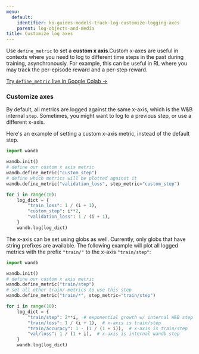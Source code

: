 ```yaml
---
menu:
  default:
    identifier: ko-guides-models-track-log-customize-logging-axes
    parent: log-objects-and-media
title: Customize log axes
---
```


Use `define_metric` to set a **custom x axis**.Custom x-axes are useful in contexts where you need to log to different time steps in the past during training, asynchronously. For example, this can be useful in RL where you may track the per-episode reward and a per-step reward.

[Try `define_metric` live in Google Colab →](http://wandb.me/define-metric-colab)

### Customize axes

By default, all metrics are logged against the same x-axis, which is the W&B internal `step`. Sometimes, you might want to log to a previous step, or use a different x-axis.

Here's an example of setting a custom x-axis metric, instead of the default step.

```python
import wandb

wandb.init()
# define our custom x axis metric
wandb.define_metric("custom_step")
# define which metrics will be plotted against it
wandb.define_metric("validation_loss", step_metric="custom_step")

for i in range(10):
    log_dict = {
        "train_loss": 1 / (i + 1),
        "custom_step": i**2,
        "validation_loss": 1 / (i + 1),
    }
    wandb.log(log_dict)
```

The x-axis can be set using globs as well. Currently, only globs that have string prefixes are available. The following example will plot all logged metrics with the prefix `"train/"` to the x-axis `"train/step"`:

```python
import wandb

wandb.init()
# define our custom x axis metric
wandb.define_metric("train/step")
# set all other train/ metrics to use this step
wandb.define_metric("train/*", step_metric="train/step")

for i in range(10):
    log_dict = {
        "train/step": 2**i,  # exponential growth w/ internal W&B step
        "train/loss": 1 / (i + 1),  # x-axis is train/step
        "train/accuracy": 1 - (1 / (1 + i)),  # x-axis is train/step
        "val/loss": 1 / (1 + i),  # x-axis is internal wandb step
    }
    wandb.log(log_dict)
```